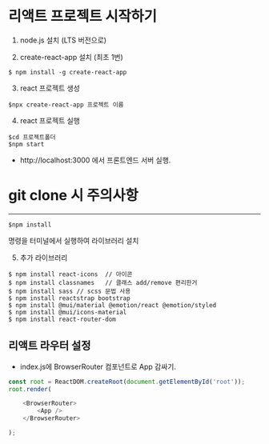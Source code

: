 
# 리액트 프로젝트 시작하기

1.  node.js 설치 (LTS 버전으로)

2. create-react-app 설치 (최초 1번)
```
$ npm install -g create-react-app
```

3. react 프로젝트 생성
```
$npx create-react-app 프로젝트 이름
```

4. react 프로젝트 실행
```
$cd 프로젝트폴더
$npm start
```

- http://localhost:3000 에서 프론트엔드 서버 실행.  

# git clone 시 주의사항
---
```
$npm install 
```
명령을 터미널에서 실행하여 라이브러리 설치

5. 추가 라이브러리
```
$ npm install react-icons  // 아이콘
$ npm install classnames   // 클래스 add/remove 편리한거
$ npm install sass // scss 문법 사용
$ npm install reactstrap bootstrap
$ npm install @mui/material @emotion/react @emotion/styled
$ npm install @mui/icons-material
$ npm install react-router-dom
```

## 리액트 라우터 설정
- index.js에 BrowserRouter 컴포넌트로 App 감싸기.

```javascript
const root = ReactDOM.createRoot(document.getElementById('root'));
root.render(

    <BrowserRouter>
        <App />
    </BrowserRouter>

);
```